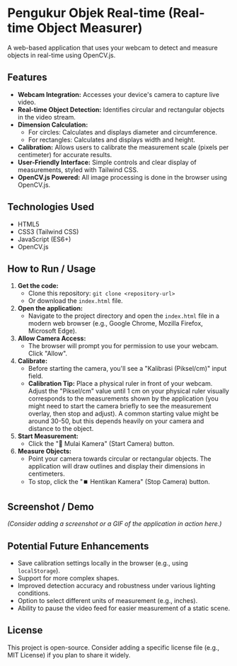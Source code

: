 # Pengukur Objek Real-time (Real-time Object Measurer)

A web-based application that uses your webcam to detect and measure objects in real-time using OpenCV.js.

## Features

-   **Webcam Integration:** Accesses your device's camera to capture live video.
-   **Real-time Object Detection:** Identifies circular and rectangular objects in the video stream.
-   **Dimension Calculation:**
    -   For circles: Calculates and displays diameter and circumference.
    -   For rectangles: Calculates and displays width and height.
-   **Calibration:** Allows users to calibrate the measurement scale (pixels per centimeter) for accurate results.
-   **User-Friendly Interface:** Simple controls and clear display of measurements, styled with Tailwind CSS.
-   **OpenCV.js Powered:** All image processing is done in the browser using OpenCV.js.

## Technologies Used

-   HTML5
-   CSS3 (Tailwind CSS)
-   JavaScript (ES6+)
-   OpenCV.js

## How to Run / Usage

1.  **Get the code:**
    -   Clone this repository: `git clone <repository-url>`
    -   Or download the `index.html` file.
2.  **Open the application:**
    -   Navigate to the project directory and open the `index.html` file in a modern web browser (e.g., Google Chrome, Mozilla Firefox, Microsoft Edge).
3.  **Allow Camera Access:**
    -   The browser will prompt you for permission to use your webcam. Click "Allow".
4.  **Calibrate:**
    -   Before starting the camera, you'll see a "Kalibrasi (Piksel/cm)" input field.
    -   **Calibration Tip:** Place a physical ruler in front of your webcam. Adjust the "Piksel/cm" value until 1 cm on your physical ruler visually corresponds to the measurements shown by the application (you might need to start the camera briefly to see the measurement overlay, then stop and adjust). A common starting value might be around 30-50, but this depends heavily on your camera and distance to the object.
5.  **Start Measurement:**
    -   Click the "🚀 Mulai Kamera" (Start Camera) button.
6.  **Measure Objects:**
    -   Point your camera towards circular or rectangular objects. The application will draw outlines and display their dimensions in centimeters.
    -   To stop, click the "⏹️ Hentikan Kamera" (Stop Camera) button.

## Screenshot / Demo

*(Consider adding a screenshot or a GIF of the application in action here.)*

## Potential Future Enhancements

-   Save calibration settings locally in the browser (e.g., using `localStorage`).
-   Support for more complex shapes.
-   Improved detection accuracy and robustness under various lighting conditions.
-   Option to select different units of measurement (e.g., inches).
-   Ability to pause the video feed for easier measurement of a static scene.

## License

This project is open-source. Consider adding a specific license file (e.g., MIT License) if you plan to share it widely.
